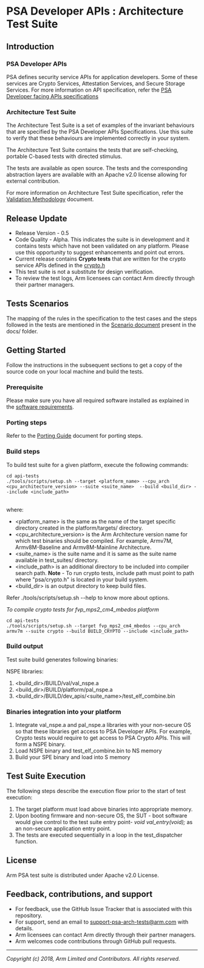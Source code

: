 
# PSA Developer APIs : Architecture Test Suite

## Introduction

### PSA Developer APIs

PSA defines security service APIs for application developers. Some of these services are Crypto Services, Attestation Services, and Secure Storage Services. For more information on API specification, refer the [PSA Developer facing APIs specifications](../../api-specs/)

### Architecture Test Suite

The Architecture Test Suite is a set of examples of the invariant behaviours that are specified by the PSA Developer APIs Specifications. Use this suite to verify that these behaviours are implemented correctly in your system.

The Architecture Test Suite contains the tests that are self-checking, portable C-based tests with directed stimulus.

The tests are available as open source. The tests and the corresponding abstraction layers are available with an Apache v2.0 license allowing for external contribution.

For more information on Architecture Test Suite specification, refer the [Validation Methodology](../docs/Arm_PSA_FF_Arch_Test_Validation_Methodology.pdf) document.

## Release Update
 - Release Version - 0.5
 - Code Quality - Alpha. This indicates the suite is in development and it contains tests which have not been validated on any platform. Please use this opportunity to suggest enhancements and point out errors.
 - Current release contains **Crypto tests** that are written for the crypto service APIs defined in the [crypto.h](../../api-specs/include/crypto.h)
 - This test suite is not a substitute for design verification.
 - To review the test logs, Arm licensees can contact Arm directly through their partner managers.

## Tests Scenarios

The mapping of the rules in the specification to the test cases and the steps followed in the tests are mentioned in the [Scenario document](../docs/) present in the docs/ folder.


## Getting Started

Follow the instructions in the subsequent sections to get a copy of the source code on your local machine and build the tests. <br />

### Prerequisite

Please make sure you have all required software installed as explained in the [software requirements](../docs/sw_requirements.md).

### Porting steps

Refer to the [Porting Guide](../docs/porting_guide.md) document for porting steps.

### Build steps

To build test suite for a given platform, execute the following commands:

```
cd api-tests
./tools/scripts/setup.sh --target <platform_name> --cpu_arch <cpu_architecture_version> --suite <suite_name>  --build <build_dir> --include <include_path>
```
<br />  where:

-   <platform_name> is the same as the name of the target specific directory created in the platform/targets/ directory.  <br />
-   <cpu_architecture_version> is the Arm Architecture version name for which test binaries should be compiled. For example, Armv7M, Armv8M-Baseline and Armv8M-Mainline Architecture.  <br />
-   <suite_name> is the suite name and it is same as the suite name available in test_suites/ directory. <br />
-   <include_path> is an additional directory to be included into compiler search path. **Note** - To run crypto tests, include path must point to path where "psa/crypto.h" is located in your build system.<br />
-   <build_dir> is an output directory to keep build files.

Refer ./tools/scripts/setup.sh --help to know more about options.

*To compile crypto tests for fvp_mps2_cm4_mbedos platform*
```
cd api-tests
./tools/scripts/setup.sh --target fvp_mps2_cm4_mbedos --cpu_arch armv7m --suite crypto --build BUILD_CRYPTO --include <include_path>
```

### Build output
Test suite build generates following binaries:<br />

NSPE libraries:<br />
1. <build_dir>/BUILD/val/val_nspe.a
2. <build_dir>/BUILD/platform/pal_nspe.a
3. <build_dir>/BUILD/dev_apis/<suite_name>/test_elf_combine.bin

### Binaries integration into your platform

1. Integrate val_nspe.a and pal_nspe.a libraries with your non-secure OS so that these libraries get access to PSA Developer APIs. For example,  Crypto tests would require to get access to PSA Crypto APIs. This will form a NSPE binary.
2. Load NSPE binary and test_elf_combine.bin to NS memory
3. Build your SPE binary and load into S memory

## Test Suite Execution
The following steps describe the execution flow prior to the start of test execution: <br />

1. The target platform must load above binaries into appropriate memory. <br />
3. Upon booting firmware and non-secure OS, the SUT - boot software would give control to the test suite entry point- *void val_entry(void);* as an non-secure application entry point. <br />
4. The tests are executed sequentially in a loop in the test_dispatcher function. <br />

## License

Arm PSA test suite is distributed under Apache v2.0 License.


## Feedback, contributions, and support

 - For feedback, use the GitHub Issue Tracker that is associated with this repository.
 - For support, send an email to support-psa-arch-tests@arm.com with details.
 - Arm licensees can contact Arm directly through their partner managers.
 - Arm welcomes code contributions through GitHub pull requests.

--------------

*Copyright (c) 2018, Arm Limited and Contributors. All rights reserved.*

